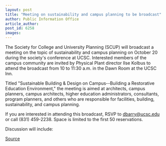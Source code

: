 ```yaml
---
layout: post
title: "Meeting on sustainability and campus planning to be broadcast"
author: Public Information Office
article_author: 
post_id: 6258
images:
---
```


<a name="content" id="content"></a>
<p>
  The Society for College and University Planning (SCUP) will broadcast a meeting on the topic of sustainability and campus planning on October 20 during the society's conference at UCSC. Interested members of the campus community are invited by Physical Plant director Ilse Kolbus to attend the broadcast from 10 to 11:30 a.m. in the Dawn Room at the UCSC Inn.
</p>
<p>
  Titled "Sustainable Building &amp; Design on Campus--Building a Restorative Education Environment," the meeting is aimed at architects, campus planners, campus architects, higher education administrators, consultants, program planners, and others who are responsible for facilities, building, sustainability, and campus planning.
</p>
<p>
  If you are interested in attending this broadcast, RSVP to <a href="mailto:dbarry@ucsc.edu">dbarry@ucsc.edu</a> or call (831) 459-2238. Space is limited to the first 50 reservations.
</p>
<p>
  Discussion will include:
</p>
<p><a href="http://www1.ucsc.edu/currents/04-05/10-18/brief-broadcast.asp" title="Permalink to brief-broadcast">Source</a></p>
